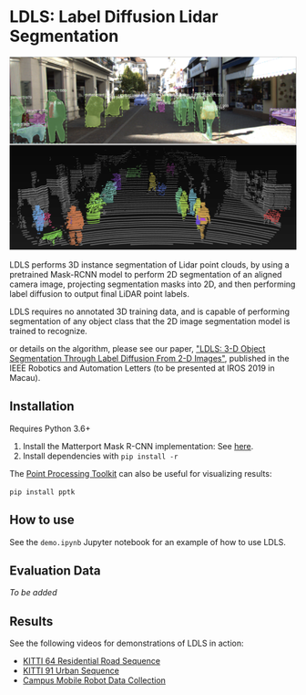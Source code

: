 # LDLS: Label Diffusion Lidar Segmentation

![LDLS](readme_assets/kitti_example.png)

LDLS performs 3D instance segmentation of Lidar point clouds, by using a pretrained Mask-RCNN model to perform 2D segmentation of an aligned camera image, projecting segmentation masks into 2D, and then performing label diffusion to output final LiDAR point labels.

LDLS requires no annotated 3D training data, and is capable of performing segmentation of any object class that the 2D image segmentation model is trained to recognize.

 or details on the algorithm, please see our paper, ["LDLS: 3-D Object Segmentation Through Label Diffusion From 2-D Images"](https://ieeexplore.ieee.org/document/8735751), published in the IEEE Robotics and Automation Letters (to be presented at IROS 2019 in Macau).

## Installation

Requires Python 3.6+

1. Install the Matterport Mask R-CNN implementation: See [here](https://github.com/matterport/Mask_RCNN).
2. Install dependencies with `pip install -r`

The [Point Processing Toolkit](https://github.com/heremaps/pptk) can also be useful for visualizing results:

``pip install pptk``

## How to use

See the `demo.ipynb` Jupyter notebook for an example of how to use LDLS.

## Evaluation Data

*To be added*

## Results

See the following videos for demonstrations of LDLS in action:

* [KITTI 64 Residential Road Sequence](https://youtu.be/XlXneiGB5NU)
* [KITTI 91 Urban Sequence](https://youtu.be/EtLl4KnuM-s)
* [Campus Mobile Robot Data Collection](https://youtu.be/4azvaDHEcQU)
